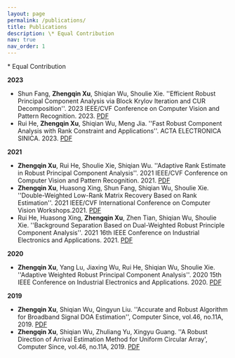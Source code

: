 ```yaml
---
layout: page
permalink: /publications/
title: Publications
description: \* Equal Contribution 
nav: true
nav_order: 1
---
```

$*$ Equal Contribution 


**2023**
- Shun Fang, **Zhengqin Xu**, Shiqian Wu, Shoulie Xie. ''Efficient Robust Principal Component Analysis via Block Krylov Iteration and CUR Decomposition''. 2023 IEEE/CVF Conference on Computer Vision and Pattern Recognition. 2023.  [PDF](../assets/pdf/2023_CVPR_ERPCA.pdf)
- Rui He, **Zhengqin Xu**, Shiqian Wu, Meng Jia. ''Fast Robust Component Analysis with Rank Constraint and Applications''. ACTA ELECTRONICA SINICA. 2023. [PDF](../assets/pdf/2023_AES.pdf)

**2021**
- **Zhengqin Xu**, Rui He, Shoulie Xie, Shiqian Wu. ''Adaptive Rank Estimate in Robust Principal Component Analysis''. 2021 IEEE/CVF Conference on Computer Vision and Pattern Recognition. 2021.  [PDF](../assets/pdf/2021_CVPR_ARERPCA.pdf)
- **Zhengqin Xu**, Huasong Xing, Shun Fang, Shiqian Wu, Shoulie Xie. ''Double-Weighted Low-Rank Matrix Recovery Based on Rank Estimation''. 2021 IEEE/CVF International Conference on Computer Vision Workshops.2021.  [PDF](../assets/pdf/2021_ICCV_DWRPCA.pdf)
- Rui He, Huasong Xing, **Zhengqin Xu**, Zhen Tian, Shiqian Wu, Shoulie Xie. ''Background Separation Based on Dual-Weighted Robust Principle Component Analysis''. 2021 16th IEEE Conference on Industrial Electronics and Applications. 2021.  [PDF](../assets/pdf/2021_ICIEA_DWRPCA.pdf)

**2020**
- **Zhengqin Xu**, Yang Lu, Jiaxing Wu, Rui He, Shiqian Wu, Shoulie Xie. ''Adaptive Weighted Robust Principal Component Analysis''. 2020 15th IEEE Conference on Industrial Electronics and Applications. 2020.  [PDF](../assets/pdf/2020_ICIEA_AWRPCA.pdf)

**2019**
- **Zhengqin Xu**, Shiqian Wu, Qingyun Liu. ''Accurate and Robust Algorithm for Broadband Signal DOA Estimation'', Computer Since, vol.46, no.11A, 2019. [PDF](../assets/pdf/2019_CS.pdf)
- **Zhengqin Xu**, Shiqian Wu, Zhuliang Yu, Xingyu Guang. ''A Robust Direction of Arrival Estimation Method for Uniform Circular Array', Computer Since, vol.46, no.11A, 2019. [PDF](../assets/pdf/2019_sensors.pdf)
